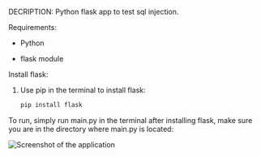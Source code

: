DECRIPTION: Python flask app to test sql injection.

Requirements:

- Python

- flask module

Install flask:

1. Use pip in the terminal to install flask:
   ```bash
   pip install flask

To run, simply run main.py in the terminal after installing flask, make sure you are in the directory where main.py is located:

![Screenshot of the application](Screenshot%202024-11-18%20160016.png "Screenshot 2024-11-18 160016")
